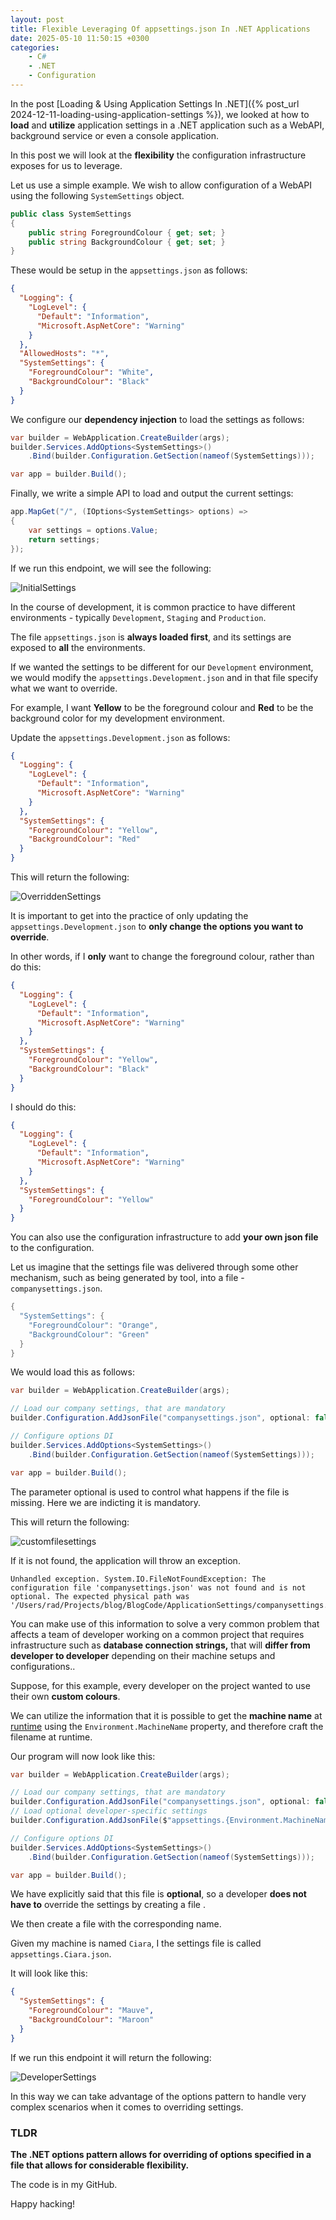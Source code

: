 ```yaml
---
layout: post
title: Flexible Leveraging Of appsettings.json In .NET Applications
date: 2025-05-10 11:50:15 +0300
categories:
    - C#
    - .NET
    - Configuration
---
```


In the post [Loading & Using Application Settings In .NET]({% post_url 2024-12-11-loading-using-application-settings %}), we looked at how to **load** and **utilize** application settings in a .NET application such as a WebAPI, background service or even a console application.

In this post we will look at the **flexibility** the configuration infrastructure exposes for us to leverage.

Let us use a simple example. We wish to allow configuration of a WebAPI using the following `SystemSettings` object.

```c#
public class SystemSettings
{
    public string ForegroundColour { get; set; }
    public string BackgroundColour { get; set; }
}
```

These would be setup in the `appsettings.json` as follows:

```json
{
  "Logging": {
    "LogLevel": {
      "Default": "Information",
      "Microsoft.AspNetCore": "Warning"
    }
  },
  "AllowedHosts": "*",
  "SystemSettings": {
    "ForegroundColour": "White",
    "BackgroundColour": "Black"
  }
}

```

We configure our **dependency injection** to load the settings as follows:

```c#
var builder = WebApplication.CreateBuilder(args);
builder.Services.AddOptions<SystemSettings>()
    .Bind(builder.Configuration.GetSection(nameof(SystemSettings)));

var app = builder.Build();
```

Finally, we write a simple API to load and output the current settings:

```C#
app.MapGet("/", (IOptions<SystemSettings> options) =>
{
    var settings = options.Value;
    return settings;
});
```

If we run this endpoint, we will see the following:

![InitialSettings](../images/2025/05/InitialSettings.png)

In the course of development, it is common practice to have different environments - typically `Development`, `Staging` and `Production`.

The file `appsettings.json` is **always loaded first**, and its settings are exposed to **all** the environments.

If we wanted the settings to be different for our `Development` environment, we would modify the `appsettings.Development.json` and in that file specify what we want to override.

For example, I want **Yellow** to be the foreground colour and **Red** to be the background color for my development environment.

Update the `appsettings.Development.json` as follows:

```json
{
  "Logging": {
    "LogLevel": {
      "Default": "Information",
      "Microsoft.AspNetCore": "Warning"
    }
  },
  "SystemSettings": {
    "ForegroundColour": "Yellow",
    "BackgroundColour": "Red"
  }
}
```

This will return the following:

![OverriddenSettings](../images/2025/05/OverriddenSettings.png)

It is important to get into the practice of only updating the `appsettings.Development.json` to **only change the options you want to override**.

In other words, if I **only** want to change the foreground colour, rather than do this:

```json
{
  "Logging": {
    "LogLevel": {
      "Default": "Information",
      "Microsoft.AspNetCore": "Warning"
    }
  },
  "SystemSettings": {
    "ForegroundColour": "Yellow",
    "BackgroundColour": "Black"
  }
}
```

I should do this:

```json
{
  "Logging": {
    "LogLevel": {
      "Default": "Information",
      "Microsoft.AspNetCore": "Warning"
    }
  },
  "SystemSettings": {
    "ForegroundColour": "Yellow"
  }
}
```

You can also use the configuration infrastructure to add **your own json file** to the configuration.

Let us imagine that the settings file was delivered through some other mechanism, such as being generated by tool, into a file - `companysettings.json`.

```c#
{
  "SystemSettings": {
    "ForegroundColour": "Orange",
    "BackgroundColour": "Green"
  }
}

```

We would load this as follows:

```c#
var builder = WebApplication.CreateBuilder(args);

// Load our company settings, that are mandatory
builder.Configuration.AddJsonFile("companysettings.json", optional: false);

// Configure options DI
builder.Services.AddOptions<SystemSettings>()
    .Bind(builder.Configuration.GetSection(nameof(SystemSettings)));

var app = builder.Build();
```

The parameter optional is used to control what happens if the file is missing. Here we are indicting it is mandatory.

This will return the following:

![customfilesettings](../images/2025/05/customfilesettings.png)

If it is not found, the application will throw an exception.

```plaintext
Unhandled exception. System.IO.FileNotFoundException: The configuration file 'companysettings.json' was not found and is not optional. The expected physical path was '/Users/rad/Projects/blog/BlogCode/ApplicationSettings/companysettings.json'.
```

You can make use of this information to solve a very common problem that affects a team of developer working on a common project that requires infrastructure such as **database connection strings,** that will **differ from developer to developer** depending on their machine setups and configurations..

Suppose, for this example, every developer on the project wanted to use their own **custom colours**.

We can utilize the information that it is possible to get the **machine name** at [runtime](https://learn.microsoft.com/en-us/dotnet/api/system.environment.machinename?view=net-9.0) using the `Environment.MachineName` property, and therefore craft the filename at runtime.

Our program will now look like this:

```c#
var builder = WebApplication.CreateBuilder(args);

// Load our company settings, that are mandatory
builder.Configuration.AddJsonFile("companysettings.json", optional: false);
// Load optional developer-specific settings
builder.Configuration.AddJsonFile($"appsettings.{Environment.MachineName}.json", optional: true);

// Configure options DI
builder.Services.AddOptions<SystemSettings>()
    .Bind(builder.Configuration.GetSection(nameof(SystemSettings)));

var app = builder.Build();
```

We have explicitly said that this file is **optional**, so a developer **does not have to** override the settings by creating a file .

We then create a file with the corresponding name.

Given my machine is named `Ciara`, I the settings file is called `appsettings.Ciara.json`.

It will look like this:

```json
{
  "SystemSettings": {
    "ForegroundColour": "Mauve",
    "BackgroundColour": "Maroon"
  }
}

```

If we run this endpoint it will return the following:

![DeveloperSettings](../images/2025/05/DeveloperSettings.png)

In this way we can take advantage of the options pattern  to handle very complex scenarios when it comes to overriding settings.

### TLDR

**The .NET options pattern allows for overriding of options specified in a file that allows for considerable flexibility.**

The code is in my GitHub.

Happy hacking!
